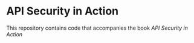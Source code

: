 # API Security in Action

This repository contains code that accompanies the book _API Security in Action_